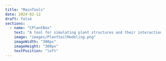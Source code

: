 ```yaml
---
title: "MainTools"
date: 2024-02-12
draft: false
sections:
  - name: "CPlantBox"
    text: "A tool for simulating plant structures and their interactions with the environment. Learn more developer friendly information about [CPlantBox here](/cplantbox_dev/)."
    image: "images/PlantSoilModeling.png"
    imageWidth: "300px"    
    imageHeight: "300px"  
    textPosition: "left"
---
```


